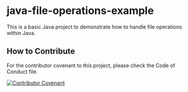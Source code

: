 # java-file-operations-example
This is a basic Java project to demonstrate how to handle file operations within Java.

## How to Contribute

For the contributor covenant to this project, please check the Code of Conduct file.

[![Contributor Covenant](https://img.shields.io/badge/Contributor%20Covenant-2.1-4baaaa.svg)](code_of_conduct.md)

